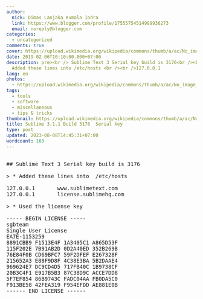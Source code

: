 ```yaml
---
author:
  nick: Dimas Lanjaka Kumala Indra
  link: https://www.blogger.com/profile/17555754514989936273
  email: noreply@blogger.com
categories:
  - uncategorized
comments: true
cover: https://upload.wikimedia.org/wikipedia/commons/thumb/a/ac/No_image_available.svg/2048px-No_image_available.svg.png
date: 2019-02-06T10:10:00.000+07:00
description: pre><br /> Sublime Text 3 Serial key build is 3176<br /><br />x3E;
  Added these lines into /etc/hosts <br /><br />127.0.0.1
lang: en
photos:
  - https://upload.wikimedia.org/wikipedia/commons/thumb/a/ac/No_image_available.svg/2048px-No_image_available.svg.png
tags:
  - tools
  - software
  - miscellaneous
  - tips & tricks
thumbnail: https://upload.wikimedia.org/wikipedia/commons/thumb/a/ac/No_image_available.svg/2048px-No_image_available.svg.png
title: Sublime 3.1.1 Build 3176  Serial key
type: post
updated: 2023-08-08T14:45:31+07:00
wordcount: 163
---
```


<pre><br>## Sublime Text 3 Serial key build is 3176<br><br>&gt; * Added these lines into  /etc/hosts <br><br>127.0.0.1       www.sublimetext.com<br>127.0.0.1       license.sublimehq.com<br><br>&gt; * Used the license key<br><br>----- BEGIN LICENSE -----<br>sgbteam<br>Single User License<br>EA7E-1153259<br>8891CBB9 F1513E4F 1A3405C1 A865D53F<br>115F202E 7B91AB2D 0D2A40ED 352B269B<br>76E84F0B CD69BFC7 59F2DFEF E267328F<br>215652A3 E88F9D8F 4C38E3BA 5B2DAAE4<br>969624E7 DC9CD4D5 717FB40C 1B9738CF<br>20B3C4F1 E917B5B3 87C38D9C ACCE7DD8<br>5F7EF854 86B9743C FADC04AA FB0DA5C0<br>F913BE58 42FEA319 F954EFDD AE881E0B<br>------ END LICENSE ------<br></pre>